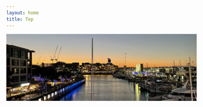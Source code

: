 ```yaml
---
layout: home
title: Top
---
```


<div style="text-align: center">
    <img src="./image/viaduct_harbour.jpg"><br>
</div><br>

